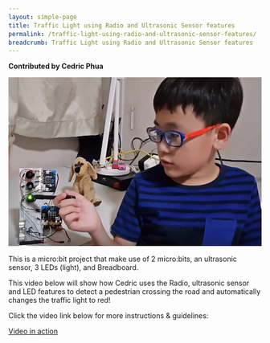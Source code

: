 ```yaml
---
layout: simple-page
title: Traffic Light using Radio and Ultrasonic Sensor features
permalink: /traffic-light-using-radio-and-ultrasonic-sensor-features/
breadcrumb: Traffic Light using Radio and Ultrasonic Sensor features
---
```

**Contributed by Cedric Phua**

![1](/images/in-schools/digital-maker/projects/a-better-world/Traffic-Light-using-Radio-and-Ultrasonic-Sensor-features.jpg)

This is a micro:bit project that make use of 2 micro:bits, an ultrasonic sensor, 3 LEDs (light), and Breadboard.

 

This video below will show how Cedric uses the Radio, ultrasonic sensor and LED features to detect a pedestrian crossing the road and automatically changes the traffic light to red!


 
Click the video link below for more instructions & guidelines:<br>

<a href="https://www.youtube.com/watch?v=DvbsrraxLGU" target="_blank">Video in action</a><br>

